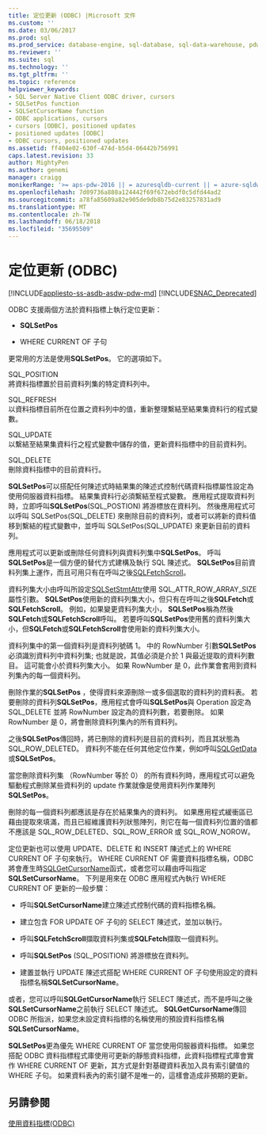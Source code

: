 ```yaml
---
title: 定位更新 (ODBC) |Microsoft 文件
ms.custom: ''
ms.date: 03/06/2017
ms.prod: sql
ms.prod_service: database-engine, sql-database, sql-data-warehouse, pdw
ms.reviewer: ''
ms.suite: sql
ms.technology: ''
ms.tgt_pltfrm: ''
ms.topic: reference
helpviewer_keywords:
- SQL Server Native Client ODBC driver, cursors
- SQLSetPos function
- SQLSetCursorName function
- ODBC applications, cursors
- cursors [ODBC], positioned updates
- positioned updates [ODBC]
- ODBC cursors, positioned updates
ms.assetid: ff404e02-630f-474d-b5d4-06442b756991
caps.latest.revision: 33
author: MightyPen
ms.author: genemi
manager: craigg
monikerRange: '>= aps-pdw-2016 || = azuresqldb-current || = azure-sqldw-latest || >= sql-server-2016 || = sqlallproducts-allversions'
ms.openlocfilehash: 7d09736a888a124442f69f672ebdf0c5dfd44ad2
ms.sourcegitcommit: a78fa85609a82e905de9db8b75d2e83257831ad9
ms.translationtype: MT
ms.contentlocale: zh-TW
ms.lasthandoff: 06/18/2018
ms.locfileid: "35695509"
---
```

# <a name="positioned-updates-odbc"></a>定位更新 (ODBC)
[!INCLUDE[appliesto-ss-asdb-asdw-pdw-md](../../includes/appliesto-ss-asdb-asdw-pdw-md.md)]
[!INCLUDE[SNAC_Deprecated](../../includes/snac-deprecated.md)]

  ODBC 支援兩個方法於資料指標上執行定位更新：  
  
-   **SQLSetPos**  
  
-   WHERE CURRENT OF 子句  
  
 更常用的方法是使用**SQLSetPos**。 它的選項如下。  
  
 SQL_POSITION  
 將資料指標置於目前資料列集的特定資料列中。  
  
 SQL_REFRESH  
 以資料指標目前所在位置之資料列中的值，重新整理繫結至結果集資料行的程式變數。  
  
 SQL_UPDATE  
 以繫結至結果集資料行之程式變數中儲存的值，更新資料指標中的目前資料列。  
  
 SQL_DELETE  
 刪除資料指標中的目前資料行。  
  
 **SQLSetPos**可以搭配任何陳述式時結果集的陳述式控制代碼資料指標屬性設定為使用伺服器資料指標。 結果集資料行必須繫結至程式變數。 應用程式提取資料列時，立即呼叫**SQLSetPos**(SQL_POSTION) 將游標放在資料列。 然後應用程式可以呼叫 SQLSetPos(SQL_DELETE) 來刪除目前的資料列，或者可以將新的資料值移到繫結的程式變數中，並呼叫 SQLSetPos(SQL_UPDATE) 來更新目前的資料列。  
  
 應用程式可以更新或刪除任何資料列與資料列集中**SQLSetPos**。 呼叫**SQLSetPos**是一個方便的替代方式建構及執行 SQL 陳述式。 **SQLSetPos**目前資料列集上運作，而且可用只有在呼叫之後[SQLFetchScroll](../../relational-databases/native-client-odbc-api/sqlfetchscroll.md)。  
  
 資料列集大小由呼叫所設定[SQLSetStmtAttr](../../relational-databases/native-client-odbc-api/sqlsetstmtattr.md)使用 SQL_ATTR_ROW_ARRAY_SIZE 屬性引數。 **SQLSetPos**使用新的資料列集大小，但只有在呼叫之後**SQLFetch**或**SQLFetchScroll**。 例如，如果變更資料列集大小， **SQLSetPos**稱為然後**SQLFetch**或**SQLFetchScroll**呼叫。 若要呼叫**SQLSetPos**使用舊的資料列集大小，但**SQLFetch**或**SQLFetchScroll**會使用新的資料列集大小。  
  
 資料列集中的第一個資料列是資料列號碼 1。 中的 RowNumber 引數**SQLSetPos**必須識別資料列中資料列集; 也就是說，其值必須是介於 1 與最近提取的資料列數目。 這可能會小於資料列集大小。 如果 RowNumber 是 0，此作業會套用到資料列集內的每一個資料列。  
  
 刪除作業的**SQLSetPos** ，使得資料來源刪除一或多個選取的資料列的資料表。 若要刪除的資料列**SQLSetPos**，應用程式會呼叫**SQLSetPos**與 Operation 設定為 SQL_DELETE 並將 RowNumber 設定為的資料列數，若要刪除。 如果 RowNumber 是 0，將會刪除資料列集內的所有資料列。  
  
 之後**SQLSetPos**傳回時，將已刪除的資料列是目前的資料列，而且其狀態為 SQL_ROW_DELETED。 資料列不能在任何其他定位作業，例如呼叫[SQLGetData](../../relational-databases/native-client-odbc-api/sqlgetdata.md)或**SQLSetPos**。  
  
 當您刪除資料列集 （RowNumber 等於 0） 的所有資料列時，應用程式可以避免驅動程式刪除某些資料列的 update 作業就像是使用資料列作業陣列**SQLSetPos**。  
  
 刪除的每一個資料列都應該是存在於結果集內的資料列。 如果應用程式緩衝區已藉由提取來填滿，而且已經維護資料列狀態陣列，則它在每一個資料列位置的值都不應該是 SQL_ROW_DELETED、SQL_ROW_ERROR 或 SQL_ROW_NOROW。  
  
 定位更新也可以使用 UPDATE、DELETE 和 INSERT 陳述式上的 WHERE CURRENT OF 子句來執行。 WHERE CURRENT OF 需要資料指標名稱，ODBC 將會產生時[SQLGetCursorName](../../relational-databases/native-client-odbc-api/sqlgetcursorname.md)函式，或者您可以藉由呼叫指定**SQLSetCursorName**。 下列是用來在 ODBC 應用程式內執行 WHERE CURRENT OF 更新的一般步驟：  
  
-   呼叫**SQLSetCursorName**建立陳述式控制代碼的資料指標名稱。  
  
-   建立包含 FOR UPDATE OF 子句的 SELECT 陳述式，並加以執行。  
  
-   呼叫**SQLFetchScroll**擷取資料列集或**SQLFetch**擷取一個資料列。  
  
-   呼叫**SQLSetPos** (SQL_POSITION) 將游標放在資料列。  
  
-   建置並執行 UPDATE 陳述式搭配 WHERE CURRENT OF 子句使用設定的資料指標名稱**SQLSetCursorName**。  
  
 或者，您可以呼叫**SQLGetCursorName**執行 SELECT 陳述式，而不是呼叫之後**SQLSetCursorName**之前執行 SELECT 陳述式。 **SQLGetCursorName**傳回 ODBC 所指派，如果您未設定資料指標的名稱使用的預設資料指標名稱**SQLSetCursorName**。  
  
 **SQLSetPos**更為優先 WHERE CURRENT OF 當您使用伺服器資料指標。 如果您搭配 ODBC 資料指標程式庫使用可更新的靜態資料指標，此資料指標程式庫會實作 WHERE CURRENT OF 更新，其方式是針對基礎資料表加入具有索引鍵值的 WHERE 子句。 如果資料表內的索引鍵不是唯一的，這樣會造成非預期的更新。  
  
## <a name="see-also"></a>另請參閱  
 [使用資料指標&#40;ODBC&#41;](../../relational-databases/native-client-odbc-cursors/using-cursors-odbc.md)  
  
  
